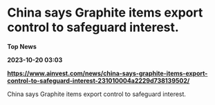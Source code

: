 # China says Graphite items export control to safeguard interest.
**Top News**

**2023-10-20 03:03**

**https://www.ainvest.com/news/china-says-graphite-items-export-control-to-safeguard-interest-231010004a2229d738139502/**

China says Graphite items export control to safeguard interest.